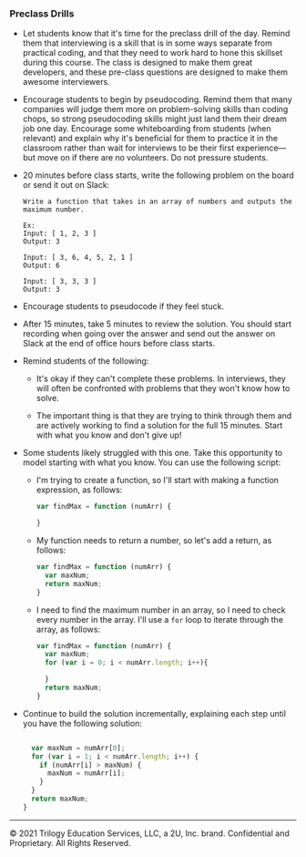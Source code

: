 ### Preclass Drills

* Let students know that it's time for the preclass drill of the day. Remind them that interviewing is a skill that is in some ways separate from practical coding, and that they need to work hard to hone this skillset during this course. The class is designed to make them great developers, and these pre-class questions are designed to make them awesome interviewers.

* Encourage students to begin by pseudocoding. Remind them that many companies will judge them more on problem-solving skills than coding chops, so strong pseudocoding skills might just land them their dream job one day. Encourage some whiteboarding from students (when relevant) and explain why it's beneficial for them to practice it in the classroom rather than wait for interviews to be their first experience&mdash;but move on if there are no volunteers. Do not pressure students.

* 20 minutes before class starts, write the following problem on the board or send it out on Slack:

  ```
  Write a function that takes in an array of numbers and outputs the maximum number.

  Ex:
  Input: [ 1, 2, 3 ]
  Output: 3

  Input: [ 3, 6, 4, 5, 2, 1 ]
  Output: 6

  Input: [ 3, 3, 3 ]
  Output: 3

  ```

* Encourage students to pseudocode if they feel stuck.

* After 15 minutes, take 5 minutes to review the solution. You should start recording when going over the answer and send out the answer on Slack at the end of office hours before class starts.

* Remind students of the following:

  * It's okay if they can't complete these problems. In interviews, they will often be confronted with problems that they won't know how to solve.

  * The important thing is that they are trying to think through them and are actively working to find a solution for the full 15 minutes. Start with what you know and don't give up!

* Some students likely struggled with this one. Take this opportunity to model starting with what you know. You can use the following script:

  * I'm trying to create a function, so I'll start with making a function expression, as follows:

    ```js
    var findMax = function (numArr) {

    }
    ```
  
  * My function needs to return a number, so let's add a return, as follows:

    ```js
    var findMax = function (numArr) {
      var maxNum;
      return maxNum;
    }
    ```

  * I need to find the maximum number in an array, so I need to check every number in the array. I'll use a `for` loop to iterate through the array, as follows:

    ```js
    var findMax = function (numArr) {
      var maxNum;
      for (var i = 0; i < numArr.length; i++){

      }
      return maxNum;
    }
    ```

* Continue to build the solution incrementally, explaining each step until you have the following solution:

  ```js

    var maxNum = numArr[0];
    for (var i = 1; i < numArr.length; i++) {
      if (numArr[i] > maxNum) {
        maxNum = numArr[i];
      }
    }
    return maxNum;
  }

  ```

---

© 2021 Trilogy Education Services, LLC, a 2U, Inc. brand. Confidential and Proprietary. All Rights Reserved.
